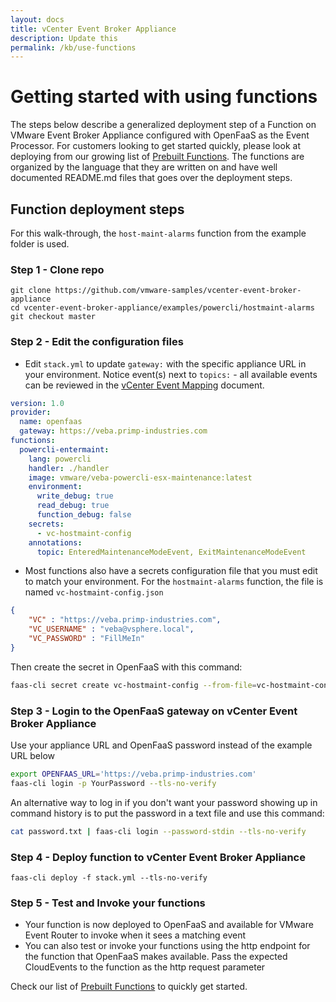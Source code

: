 ```yaml
---
layout: docs
title: vCenter Event Broker Appliance
description: Update this
permalink: /kb/use-functions
---
```


# Getting started with using functions

The steps below describe a generalized deployment step of a Function on VMware Event Broker Appliance configured with OpenFaaS as the Event Processor. For customers looking to get started quickly, please look at deploying from our growing list of [Prebuilt Functions](/examples). The functions are organized by the language that they are written on and have well documented README.md files that goes over the deployment steps. 

## Function deployment steps

For this walk-through, the `host-maint-alarms` function from the example folder is used. 

### Step 1 - Clone repo

```
git clone https://github.com/vmware-samples/vcenter-event-broker-appliance
cd vcenter-event-broker-appliance/examples/powercli/hostmaint-alarms
git checkout master
```

### Step 2 - Edit the configuration files

* Edit `stack.yml` to update `gateway:` with the specific appliance URL in your environment. Notice event(s) next to `topics:` - all available events can be reviewed in the [vCenter Event Mapping](https://github.com/lamw/vcenter-event-mapping) document.
```yaml
version: 1.0
provider:
  name: openfaas
  gateway: https://veba.primp-industries.com
functions:
  powercli-entermaint:
    lang: powercli
    handler: ./handler
    image: vmware/veba-powercli-esx-maintenance:latest
    environment:
      write_debug: true
      read_debug: true
      function_debug: false
    secrets:
      - vc-hostmaint-config
    annotations:
      topic: EnteredMaintenanceModeEvent, ExitMaintenanceModeEvent
```

* Most functions also have a secrets configuration file that you must edit to match your environment. For the `hostmaint-alarms` function, the file is named `vc-hostmaint-config.json`
```json
{
    "VC" : "https://veba.primp-industries.com",
    "VC_USERNAME" : "veba@vsphere.local",
    "VC_PASSWORD" : "FillMeIn"
}
```
Then create the secret in OpenFaaS with this command:
```bash
faas-cli secret create vc-hostmaint-config --from-file=vc-hostmaint-config.json --tls-no-verify
```

### Step 3 - Login to the OpenFaaS gateway on vCenter Event Broker Appliance

Use your appliance URL and OpenFaaS password instead of the example URL below
```bash
export OPENFAAS_URL='https://veba.primp-industries.com'
faas-cli login -p YourPassword --tls-no-verify
```
An alternative way to log in if you don't want your password showing up in command history is to put the password in a text file and use this command:
```bash
cat password.txt | faas-cli login --password-stdin --tls-no-verify
```

### Step 4 - Deploy function to vCenter Event Broker Appliance

```
faas-cli deploy -f stack.yml --tls-no-verify
```

### Step 5 - Test and Invoke your functions

* Your function is now deployed to OpenFaaS and available for VMware Event Router to invoke when it sees a matching event
* You can also test or invoke your functions using the http endpoint for the function that OpenFaaS makes available. Pass the expected CloudEvents to the function as the http request parameter
    
    
    
Check our list of [Prebuilt Functions](/examples) to quickly get started.